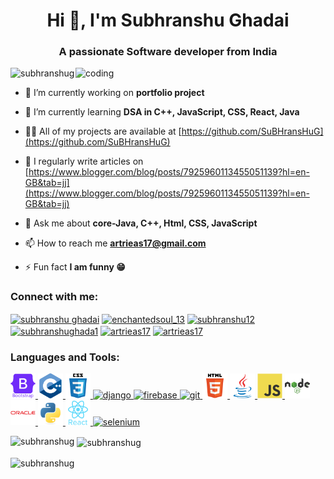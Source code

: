<h1 align="center">Hi 👋, I'm Subhranshu Ghadai</h1>
<h3 align="center">A passionate Software developer from India</h3>
<img src="https://user-images.githubusercontent.com/55389276/140866485-8fb1c876-9a8f-4d6a-98dc-08c4981eaf70.gif" alt="coding" align = "right" width="400px">

<p align="left"> <img src="https://komarev.com/ghpvc/?username=subhranshug&label=Profile%20views&color=0e75b6&style=flat" alt="subhranshug" /> </p>

- 🔭 I’m currently working on **portfolio project**

- 🌱 I’m currently learning **DSA in C++, JavaScript, CSS, React, Java**

- 👨‍💻 All of my projects are available at [https://github.com/SuBHransHuG](https://github.com/SuBHransHuG)

- 📝 I regularly write articles on [https://www.blogger.com/blog/posts/7925960113455051139?hl=en-GB&tab=jj](https://www.blogger.com/blog/posts/7925960113455051139?hl=en-GB&tab=jj)

- 💬 Ask me about **core-Java, C++, Html, CSS, JavaScript**

- 📫 How to reach me **artrieas17@gmail.com**

- ⚡ Fun fact **I am funny 😁**

<h3 align="left">Connect with me:</h3>
<p align="left">
<a href="https://linkedin.com/in/subhranshu ghadai" target="blank"><img align="center" src="https://raw.githubusercontent.com/rahuldkjain/github-profile-readme-generator/master/src/images/icons/Social/linked-in-alt.svg" alt="subhranshu ghadai" height="30" width="40" /></a>
<a href="https://instagram.com/enchantedsoul_13" target="blank"><img align="center" src="https://raw.githubusercontent.com/rahuldkjain/github-profile-readme-generator/master/src/images/icons/Social/instagram.svg" alt="enchantedsoul_13" height="30" width="40" /></a>
<a href="https://www.codechef.com/users/subhranshu12" target="blank"><img align="center" src="https://cdn.jsdelivr.net/npm/simple-icons@3.1.0/icons/codechef.svg" alt="subhranshu12" height="30" width="40" /></a>
<a href="https://www.hackerrank.com/subhranshughada1" target="blank"><img align="center" src="https://raw.githubusercontent.com/rahuldkjain/github-profile-readme-generator/master/src/images/icons/Social/hackerrank.svg" alt="subhranshughada1" height="30" width="40" /></a>
<a href="https://www.leetcode.com/artrieas17" target="blank"><img align="center" src="https://raw.githubusercontent.com/rahuldkjain/github-profile-readme-generator/master/src/images/icons/Social/leet-code.svg" alt="artrieas17" height="30" width="40" /></a>
<a href="https://auth.geeksforgeeks.org/user/artrieas17" target="blank"><img align="center" src="https://raw.githubusercontent.com/rahuldkjain/github-profile-readme-generator/master/src/images/icons/Social/geeks-for-geeks.svg" alt="artrieas17" height="30" width="40" /></a>
</p>

<h3 align="left">Languages and Tools:</h3>
<p align="left"> <a href="https://getbootstrap.com" target="_blank" rel="noreferrer"> <img src="https://raw.githubusercontent.com/devicons/devicon/master/icons/bootstrap/bootstrap-plain-wordmark.svg" alt="bootstrap" width="40" height="40"/> </a> <a href="https://www.w3schools.com/cpp/" target="_blank" rel="noreferrer"> <img src="https://raw.githubusercontent.com/devicons/devicon/master/icons/cplusplus/cplusplus-original.svg" alt="cplusplus" width="40" height="40"/> </a> <a href="https://www.w3schools.com/css/" target="_blank" rel="noreferrer"> <img src="https://raw.githubusercontent.com/devicons/devicon/master/icons/css3/css3-original-wordmark.svg" alt="css3" width="40" height="40"/> </a> <a href="https://www.djangoproject.com/" target="_blank" rel="noreferrer"> <img src="https://cdn.worldvectorlogo.com/logos/django.svg" alt="django" width="40" height="40"/> </a> <a href="https://firebase.google.com/" target="_blank" rel="noreferrer"> <img src="https://www.vectorlogo.zone/logos/firebase/firebase-icon.svg" alt="firebase" width="40" height="40"/> </a> <a href="https://git-scm.com/" target="_blank" rel="noreferrer"> <img src="https://www.vectorlogo.zone/logos/git-scm/git-scm-icon.svg" alt="git" width="40" height="40"/> </a> <a href="https://www.w3.org/html/" target="_blank" rel="noreferrer"> <img src="https://raw.githubusercontent.com/devicons/devicon/master/icons/html5/html5-original-wordmark.svg" alt="html5" width="40" height="40"/> </a> <a href="https://www.java.com" target="_blank" rel="noreferrer"> <img src="https://raw.githubusercontent.com/devicons/devicon/master/icons/java/java-original.svg" alt="java" width="40" height="40"/> </a> <a href="https://developer.mozilla.org/en-US/docs/Web/JavaScript" target="_blank" rel="noreferrer"> <img src="https://raw.githubusercontent.com/devicons/devicon/master/icons/javascript/javascript-original.svg" alt="javascript" width="40" height="40"/> </a> <a href="https://nodejs.org" target="_blank" rel="noreferrer"> <img src="https://raw.githubusercontent.com/devicons/devicon/master/icons/nodejs/nodejs-original-wordmark.svg" alt="nodejs" width="40" height="40"/> </a> <a href="https://www.oracle.com/" target="_blank" rel="noreferrer"> <img src="https://raw.githubusercontent.com/devicons/devicon/master/icons/oracle/oracle-original.svg" alt="oracle" width="40" height="40"/> </a> <a href="https://www.python.org" target="_blank" rel="noreferrer"> <img src="https://raw.githubusercontent.com/devicons/devicon/master/icons/python/python-original.svg" alt="python" width="40" height="40"/> </a> <a href="https://reactjs.org/" target="_blank" rel="noreferrer"> <img src="https://raw.githubusercontent.com/devicons/devicon/master/icons/react/react-original-wordmark.svg" alt="react" width="40" height="40"/> </a> <a href="https://www.selenium.dev" target="_blank" rel="noreferrer"> <img src="https://raw.githubusercontent.com/detain/svg-logos/780f25886640cef088af994181646db2f6b1a3f8/svg/selenium-logo.svg" alt="selenium" width="40" height="40"/> </a> </p>

<p><img align="left" src="https://github-readme-stats.vercel.app/api/top-langs?username=subhranshug&show_icons=true&locale=en&layout=compact" alt="subhranshug" /></p>

<p>&nbsp;<img align="center" src="https://github-readme-stats.vercel.app/api?username=subhranshug&show_icons=true&locale=en" alt="subhranshug" /></p>

<p><img align="center" src="https://github-readme-streak-stats.herokuapp.com/?user=subhranshug&" alt="subhranshug" /></p>
